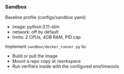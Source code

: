 ### Sandbox

Baseline profile (configs/sandbox.yaml):
- image: python:3.11-slim
- network: off by default
- limits: 2 CPUs, 4GB RAM, PID cap

Implement `sandbox/docker_runner.py` to:
- Build or pull the image
- Mount a repo copy at /workspace
- Run verifiers inside with the configured env/timeouts


